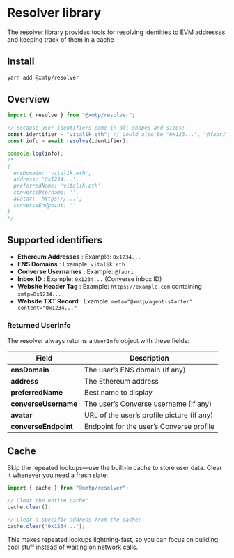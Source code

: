 # Resolver library

The resolver library provides tools for resolving identities to EVM addresses and keeping track of them in a cache

## Install

```bash [yarn]
yarn add @xmtp/resolver
```

## Overview

```typescript
import { resolve } from "@xmtp/resolver";

// Because user identifiers come in all shapes and sizes!
const identifier = "vitalik.eth"; // Could also be "0x123...", "@fabri", or even a website
const info = await resolve(identifier);

console.log(info);
/*
{
  ensDomain: 'vitalik.eth',
  address: '0x1234...',
  preferredName: 'vitalik.eth',
  converseUsername: '',
  avatar: 'https://...',
  converseEndpoint: ''
}
*/
```

## Supported identifiers

- **Ethereum Addresses** : Example: `0x1234...`
- **ENS Domains** : Example: `vitalik.eth`
- **Converse Usernames** : Example: `@fabri`
- **Inbox ID** : Example: `0x1234...` (Converse inbox ID)
- **Website Header Tag** : Example: `https://example.com` containing `xmtp=0x1234...`
- **Website TXT Record** : Example: `meta="@xmtp/agent-starter" content="0x1234..."`

### Returned UserInfo

The resolver always returns a `UserInfo` object with these fields:

| Field                | Description                                |
| -------------------- | ------------------------------------------ |
| **ensDomain**        | The user’s ENS domain (if any)             |
| **address**          | The Ethereum address                       |
| **preferredName**    | Best name to display                       |
| **converseUsername** | The user’s Converse username (if any)      |
| **avatar**           | URL of the user’s profile picture (if any) |
| **converseEndpoint** | Endpoint for the user’s Converse profile   |

## Cache

Skip the repeated lookups—use the built-in cache to store user data. Clear it whenever you need a fresh slate:

```typescript
import { cache } from "@xmtp/resolver";

// Clear the entire cache:
cache.clear();

// Clear a specific address from the cache:
cache.clear("0x1234...");
```

This makes repeated lookups lightning-fast, so you can focus on building cool stuff instead of waiting on network calls.
